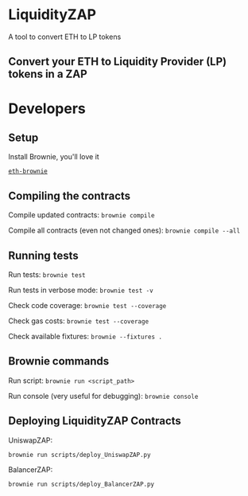 # LiquidityZAP

A tool to convert ETH to LP tokens

## Convert your ETH to Liquidity Provider (LP) tokens in a ZAP



# Developers

##  Setup 

Install Brownie, you'll love it

[`eth-brownie`](https://github.com/eth-brownie/brownie)

## Compiling the contracts

Compile updated contracts: `brownie compile`

Compile all contracts (even not changed ones): `brownie compile --all`

## Running tests

Run tests: `brownie test`

Run tests in verbose mode: `brownie test -v`

Check code coverage: `brownie test --coverage`

Check gas costs: `brownie test --coverage`

Check available fixtures: `brownie --fixtures .`


## Brownie commands

Run script: `brownie run <script_path>`

Run console (very useful for debugging): `brownie console`

## Deploying LiquidityZAP Contracts 

UniswapZAP: 

```bash
brownie run scripts/deploy_UniswapZAP.py
```

BalancerZAP:

```bash
brownie run scripts/deploy_BalancerZAP.py
```

